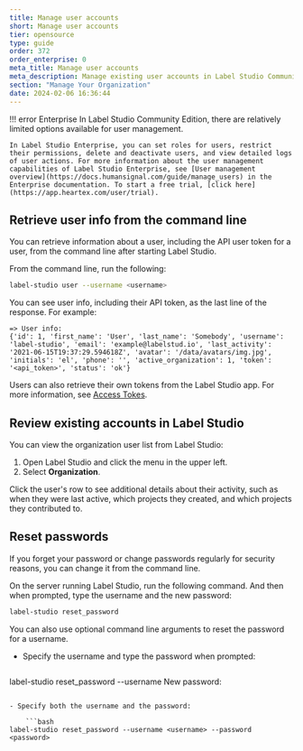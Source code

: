 ```yaml
---
title: Manage user accounts
short: Manage user accounts
tier: opensource
type: guide
order: 372
order_enterprise: 0
meta_title: Manage user accounts
meta_description: Manage existing user accounts in Label Studio Community edition
section: "Manage Your Organization"
date: 2024-02-06 16:36:44
---
```


!!! error Enterprise
    In Label Studio Community Edition, there are relatively limited options available for user management. 
    
    In Label Studio Enterprise, you can set roles for users, restrict their permissions, delete and deactivate users, and view detailed logs of user actions. For more information about the user management capabilities of Label Studio Enterprise, see [User management overview](https://docs.humansignal.com/guide/manage_users) in the Enterprise documentation. To start a free trial, [click here](https://app.heartex.com/user/trial).  

## Retrieve user info from the command line

You can retrieve information about a user, including the API user token for a user, from the command line after starting Label Studio.

From the command line, run the following:

```bash
label-studio user --username <username>
```

You can see user info, including their API token, as the last line of the response. For example:

```
=> User info:
{'id': 1, 'first_name': 'User', 'last_name': 'Somebody', 'username': 'label-studio', 'email': 'example@labelstud.io', 'last_activity': '2021-06-15T19:37:29.594618Z', 'avatar': '/data/avatars/img.jpg', 'initials': 'el', 'phone': '', 'active_organization': 1, 'token': '<api_token>', 'status': 'ok'}
```

Users can also retrieve their own tokens from the Label Studio app. For more information, see [Access Tokes](access_tokens). 


## Review existing accounts in Label Studio

You can view the organization user list from Label Studio:

1. Open Label Studio and click the menu in the upper left. 
2. Select **Organization**. 

Click the user's row to see additional details about their activity, such as when they were last active, which projects they created, and which projects they contributed to. 

## Reset passwords

If you forget your password or change passwords regularly for security reasons, you can change it from the command line.

On the server running Label Studio, run the following command. And then when prompted, type the username and the new password:

```bash
label-studio reset_password
```

You can also use optional command line arguments to reset the password for a username.

- Specify the username and type the password when prompted:

    ```bash
label-studio reset_password --username <username>
New password:
```

- Specify both the username and the password:

    ```bash
label-studio reset_password --username <username> --password <password>
```

